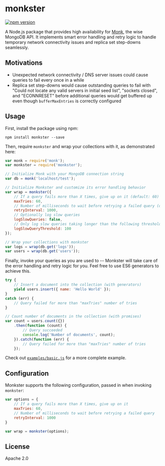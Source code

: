 # monkster
[![npm version](https://badge.fury.io/js/monkster.svg)](https://www.npmjs.com/package/monkster)

A Node.js package that provides high availability for [Monk](https://github.com/Automattic/monk), the wise MongoDB API. It implements smart error handling and retry logic to handle temporary network connectivity issues and replica set step-downs seamlessly.

## Motivations

* Unexpected network connectivity / DNS server issues could cause queries to fail every once in a while
* Replica set step-downs would cause outstanding queries to fail with "Could not locate any valid servers in initial seed list", "sockets closed", and "ECONNRESET" before additional queries would get buffered up even though `bufferMaxEntries` is correctly configured

## Usage

First, install the package using npm:

```shell
npm install monkster --save
```

Then, require `monkster` and wrap your collections with it, as demonstrated here:

```js
var monk = require('monk');
var monkster = require('monkster');

// Initialize Monk with your MongoDB connection string
var db = monk('localhost/test');

// Initialize Monkster and customize its error handling behavior
var wrap = monkster({
    // If a query fails more than X times, give up on it (default: 60)
    maxTries: 60,
    // Number of milliseconds to wait before retrying a failed query (default: 1000)
    retryInterval: 1000,
    // Optionally log slow queries 
    logSlowQueries: false,
    // Only log slow queries taking longer than the following threshold (in ms)
    logSlowQueryThreshold: 100
});

// Wrap your collections with monkster
var logs = wrap(db.get('logs'));
var users = wrap(db.get('users'));
```

Finally, invoke your queries as you are used to -- Monkster will take care of the error handling and retry logic for you. Feel free to use ES6 generators to achieve this.

```js
try {
    // Insert a document into the collection (with generators)
    yield users.insert({ name: 'Hello World' });
}
catch (err) {
    // Query failed for more than "maxTries" number of tries
}

// Count number of documents in the collection (with promises)
var count = users.count({})
    .then(function (count) {
        // Query succeeded
        console.log('Number of documents', count);
    }).catch(function (err) {
        // Query failed for more than "maxTries" number of tries
    });
```

Check out [`examples/basic.js`](examples/basic.js) for a more complete example.

## Configuration

Monkster supports the following configuration, passed in when invoking `monkster`:

```js
var options = {
    // If a query fails more than X times, give up on it
    maxTries: 60,
    // Number of milliseconds to wait before retrying a failed query
    retryInterval: 1000
}

var wrap = monkster(options);
```

## License

Apache 2.0
